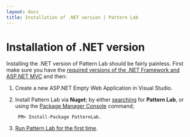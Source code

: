 ```yaml
---
layout: docs
title: Installation of .NET version | Pattern Lab
---
```


# Installation of .NET version

Installing the .NET version of Pattern Lab should be fairly painless. First make sure you have the [required versions of the .NET Framework and ASP.NET MVC](/docs/net-requirements.html) and then:

1. Create a new ASP.NET Empty Web Application in Visual Studio.
2. Install Pattern Lab via **Nuget**; by either [searching](http://docs.nuget.org/docs/start-here/managing-nuget-packages-using-the-dialog) for **Pattern Lab**, or using the [Package Manager Console](http://docs.nuget.org/docs/start-here/using-the-package-manager-console) command;
	
		PM> Install-Package PatternLab.

3. [Run Pattern Lab for the first time](/docs/net-first-run.html).